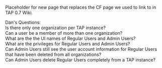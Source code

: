 Placeholder for new page that replaces the CF page we used to link to in TAP 0.7 Wiki.

Dan's Questions:  
Is there only one organization per TAP instance?  
Can a user be a member of more than one organization?  
What are the the UI names of Regular Users and Admin Users?  
What are the privileges for Regular Users and Admin Users?  
Can Admin Users still see the user account information for Regular Users that have been deleted from all organizations?  
Can Admin Users delete Regular Users completely from a TAP instance?  
